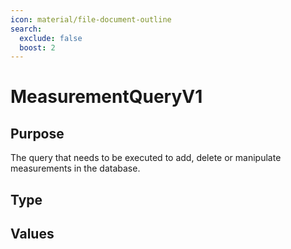 ```yaml
---
icon: material/file-document-outline
search:
  exclude: false
  boost: 2
---
```


# MeasurementQueryV1

## Purpose

<!-- --8<-- [start:purpose] -->
The query that needs to be executed to add, delete or manipulate measurements in the database.
<!-- --8<-- [end:purpose] -->

## Type

<!-- --8<-- [start:type] -->
<div class="type" markdown>

</div>
<!-- --8<-- [end:type] -->

## Values

